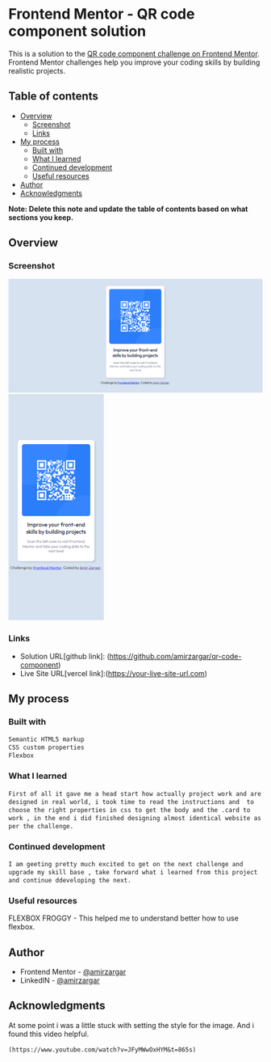 # Frontend Mentor - QR code component solution

This is a solution to the [QR code component challenge on Frontend Mentor](https://www.frontendmentor.io/challenges/qr-code-component-iux_sIO_H). Frontend Mentor challenges help you improve your coding skills by building realistic projects.

## Table of contents

- [Overview](#overview)
  - [Screenshot](#screenshot)
  - [Links](#links)
- [My process](#my-process)
  - [Built with](#built-with)
  - [What I learned](#what-i-learned)
  - [Continued development](#continued-development)
  - [Useful resources](#useful-resources)
- [Author](#author)
- [Acknowledgments](#acknowledgments)

**Note: Delete this note and update the table of contents based on what sections you keep.**

## Overview

### Screenshot

![desktop view](/QR-code-desktop-view.png)
![desktop view](/QR-code-mobile-view.png)

### Links

- Solution URL[github link]: (https://github.com/amirzargar/qr-code-component)
- Live Site URL[vercel link]:(https://your-live-site-url.com)

## My process

### Built with

    Semantic HTML5 markup
    CSS custom properties
    Flexbox

### What I learned

    First of all it gave me a head start how actually project work and are designed in real world, i took time to read the instructions and  to choose the right properties in css to get the body and the .card to work , in the end i did finished designing almost identical website as per the challenge.
    
### Continued development
    I am geeting pretty much excited to get on the next challenge and upgrade my skill base , take forward what i learned from this project and continue ddeveloping the next.

### Useful resources
   FLEXBOX FROGGY - This helped me to understand better how to use flexbox.

## Author

- Frontend Mentor - [@amirzargar](https://www.frontendmentor.io/profile/amirzargar)
- LinkedIN - [@amirzargar](https://www.linkedin.com/in/amir-zargar-6460021b2/)

## Acknowledgments
   At some point i was a little stuck with setting the style for the image. And i found this video helpful.

    (https://www.youtube.com/watch?v=JFyMWwOxHYM&t=865s)
